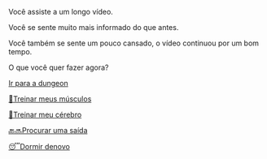 Você assiste a um longo vídeo.

Você se sente muito mais informado do que antes.

Você também se sente um pouco cansado, o vídeo continuou por um bom tempo.

O que você quer fazer agora?

[Ir para a dungeon](../1/1.md)

[💪Treinar meus músculos](0-1A.md)

[📖Treinar meu cérebro](0-1B.md)

[🔙🔜Procurar uma saída](../3/1.md)

[😴Dormir denovo](../../../README.md)